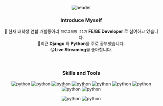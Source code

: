 <div align="center">

![header](https://capsule-render.vercel.app/api?type=waving&color=B897FF&height=250&section=header&text=Juhee's%20GitHub&fontSize=50&fontColor=FFFFFF)

### Introduce Myself
🏨 현재 대학생 연합 개발동아리 `피로그래밍 21기` **FE/BE Developer** 로 참여하고 있습니다. </br>
🌱최근 **Django** 와 **Python**을 주로 공부했습니다. </br>
😘**Live Streaming**을 좋아합니다. </br>
</br>
</br>

### Skills and Tools
![python](https://img.shields.io/badge/Python-3776AB?style=for-the-badge&logo=python&logoColor=white)
![python](https://img.shields.io/badge/Java-ED8B00?style=for-the-badge&logo=openjdk&logoColor=white)
![python](https://img.shields.io/badge/Django-092E20?style=for-the-badge&logo=django&logoColor=white)
![python](https://img.shields.io/badge/Spring-6DB33F?style=for-the-badge&logo=spring&logoColor=white)
![python](https://img.shields.io/badge/HTML5-E34F26?style=for-the-badge&logo=html5&logoColor=white)
![python](https://img.shields.io/badge/CSS3-1572B6?style=for-the-badge&logo=css3&logoColor=white)
![python](https://img.shields.io/badge/JavaScript-F7DF1E?style=for-the-badge&logo=JavaScript&logoColor=white) 
![python](https://img.shields.io/badge/SQLite-07405E?style=for-the-badge&logo=sqlite&logoColor=white)
![python](https://img.shields.io/badge/MySQL-00000F?style=for-the-badge&logo=mysql&logoColor=white)
<!-- ![python](https://img.shields.io/badge/PostgreSQL-316192?style=for-the-badge&logo=postgresql&logoColor=white) -->
![python](https://img.shields.io/badge/GIT-E44C30?style=for-the-badge&logo=git&logoColor=white)
![python](https://img.shields.io/badge/GitHub-100000?style=for-the-badge&logo=github&logoColor=white)
<!-- ![python](https://img.shields.io/badge/Amazon_AWS-232F3E?style=for-the-badge&logo=amazon-aws&logoColor=white) -->
</br>
</br>

</div>
